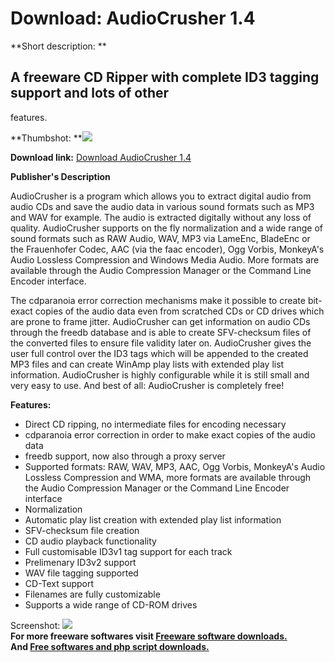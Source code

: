 # Download: AudioCrusher 1.4

**Short description: **

## A freeware CD Ripper with complete ID3 tagging support and lots of other
features.

  
**Thumbshot: **![](http://www.freewarefiles.com/screenshot/audiocrusher14_md.gif)   
  
**Download link:** [Download AudioCrusher 1.4](http://freesoftwares.boysofts.com/AudioCrusher_program_21263.html)  
  

**Publisher's Description**  
  

AudioCrusher is a program which allows you to extract digital audio from audio
CDs and save the audio data in various sound formats such as MP3 and WAV for
example. The audio is extracted digitally without any loss of quality.
AudioCrusher supports on the fly normalization and a wide range of sound
formats such as RAW Audio, WAV, MP3 via LameEnc, BladeEnc or the Frauenhofer
Codec, AAC (via the faac encoder), Ogg Vorbis, MonkeyA's Audio Lossless
Compression and Windows Media Audio. More formats are available through the
Audio Compression Manager or the Command Line Encoder interface.

The cdparanoia error correction mechanisms make it possible to create bit-
exact copies of the audio data even from scratched CDs or CD drives which are
prone to frame jitter. AudioCrusher can get information on audio CDs through
the freedb database and is able to create SFV-checksum files of the converted
files to ensure file validity later on. AudioCrusher gives the user full
control over the ID3 tags which will be appended to the created MP3 files and
can create WinAmp play lists with extended play list information. AudioCrusher
is highly configurable while it is still small and very easy to use. And best
of all: AudioCrusher is completely free!

**Features:**

  * Direct CD ripping, no intermediate files for encoding necessary 
  * cdparanoia error correction in order to make exact copies of the audio data 
  * freedb support, now also through a proxy server 
  * Supported formats: RAW, WAV, MP3, AAC, Ogg Vorbis, MonkeyA's Audio Lossless Compression and WMA, more formats are available through the Audio Compression Manager or the Command Line Encoder interface 
  * Normalization 
  * Automatic play list creation with extended play list information 
  * SFV-checksum file creation 
  * CD audio playback functionality 
  * Full customisable ID3v1 tag support for each track 
  * Prelimenary ID3v2 support 
  * WAV file tagging supported 
  * CD-Text support 
  * Filenames are fully customizable 
  * Supports a wide range of CD-ROM drives 

  
  
Screenshot: ![](http://www.freewarefiles.com/screenshot/audiocrusher14.gif)  
**For more freeware softwares visit [Freeware software downloads.](http://freesoftwares.boysofts.com/)**   
**And [Free softwares and php script downloads.](http://www.boysofts.com/)**

